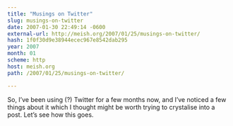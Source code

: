 ```yaml
---
title: "Musings on Twitter"
slug: musings-on-twitter
date: 2007-01-30 22:49:14 -0600
external-url: http://meish.org/2007/01/25/musings-on-twitter/
hash: 1f0f30d9e38944ecec967e8542dab295
year: 2007
month: 01
scheme: http
host: meish.org
path: /2007/01/25/musings-on-twitter/

---
```


So, I’ve been using (?) Twitter for a few months now, and I’ve noticed a few things about it which I thought might be worth trying to crystalise into a post. Let’s see how this goes.
